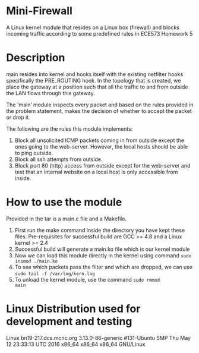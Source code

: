 # Mini-Firewall
A Linux kernel module that resides on a Linux box (firewall) and blocks incoming traffic according to some predefined rules in ECE573 Homework 5

# Description
main resides into kernel and hooks itself with the existing netfilter hooks specifically the PRE_ROUTING hook. In the topology that is created, we place the gateway at a position such that all the traffic to and from outside the LAN flows through this gateway.

The 'main’ module inspects every packet and based on the rules provided in the problem statement, makes the decision of whether to accept the packet or drop it.

The following are the rules this module implements:

1. Block all unsolicited ICMP packets coming in from outside except the ones going tothe web-server. However, the local hosts should be able to ping outside.2. Block all ssh attempts from outside.3. Block port 80 (http) access from outside except for the web-server and test that aninternal website on a local host is only accessible from inside. 

# How to use the module
Provided in the tar is a main.c file and a Makefile.

1. First run the make command inside the directory you have kept these files. Pre-requisites for successful build are GCC >= 4.8 and a Linux kernel >= 2.4
2. Successful build will generate a main.ko file which is our kernel module
3. Now we can load this module directly in the kernel using command <code>sudo insmod ./main.ko</code>
4. To see which packets pass the filter and which are dropped, we can use <code>sudo tail -f /var/log/kern.log</code>
5. To unload the kernel module, use the command <code>sudo rmmod main</code>

# Linux Distribution used for development and testing
Linux bn19-217.dcs.mcnc.org 3.13.0-86-generic #131-Ubuntu SMP Thu May 12 23:33:13 UTC 2016 x86_64 x86_64 x86_64 GNU/Linux
